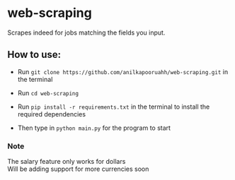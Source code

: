 # web-scraping
Scrapes indeed for jobs matching the fields you input.

## How to use:
- Run `git clone https://github.com/anilkapooruahh/web-scraping.git` in the terminal
- Run `cd web-scraping`
- Run `pip install -r requirements.txt` in the terminal to install the required dependencies  
 
- Then type in `python main.py` for the program to start

### Note
The salary feature only works for dollars  
Will be adding support for more currencies soon
